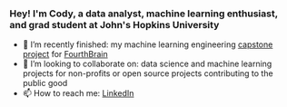 ### Hey! I'm Cody, a data analyst, machine learning enthusiast, and grad student at John's Hopkins University

- 🔭 I’m recently finished: my machine learning engineering [capstone project](https://github.com/LaplaceCherub/glg-project) for [FourthBrain](https://fourthbrain.ai/)
- 👯 I’m looking to collaborate on: data science and machine learning projects for non-profits or open source projects contributing to the public good
- 📫 How to reach me: [LinkedIn](https://www.linkedin.com/in/codymccormack/)
